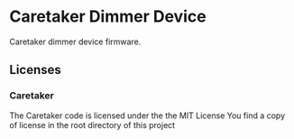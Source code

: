 Caretaker Dimmer Device
=======================

Caretaker dimmer device firmware.

Licenses
--------

### Caretaker

The Caretaker code is licensed under the the MIT License
You find a copy of license in the root directory of this project
